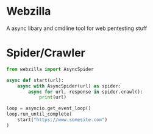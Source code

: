# Webzilla 

A async libary and cmdline tool for web pentesting stuff

# Spider/Crawler

```python
from webzilla import AsyncSpider

async def start(url):
    async with AsyncSpider(url) as spider:
        async for url, response in spider.crawl():
            print(url)

loop = asyncio.get_event_loop()
loop.run_until_complete(
    start("https://www.somesite.com")
)
```
